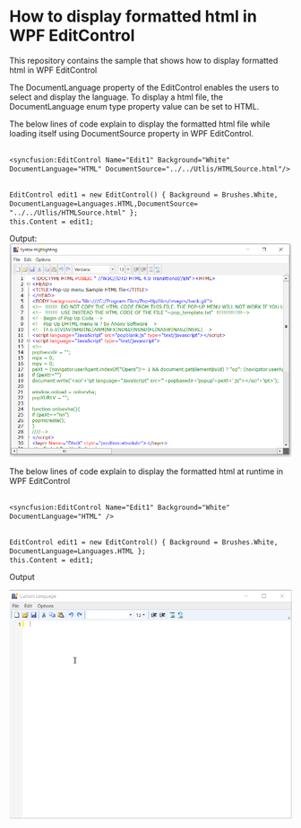# How to display formatted html in WPF EditControl
This repository contains the sample that shows how to display formatted html in WPF EditControl

The DocumentLanguage property of the EditControl enables the users to select and display the language. To display a html file, the  DocumentLanguage enum type property value can be set to HTML. 

The below lines of code explain to display the formatted html file while loading itself using DocumentSource property in WPF EditControl.

```XAML:

<syncfusion:EditControl Name="Edit1" Background="White" DocumentLanguage="HTML" DocumentSource="../../Utlis/HTMLSource.html"/>
```

```C#:

EditControl edit1 = new EditControl() { Background = Brushes.White, DocumentLanguage=Languages.HTML,DocumentSource= "../../Utlis/HTMLSource.html" };
this.Content = edit1;
```
Output:
 ![WPF_EditControl_Display_FormattedHtml](Output_Edit_Display_FormattedHtml.png)


The below lines of code explain to display the formatted html at runtime in WPF EditControl
```XAML:

<syncfusion:EditControl Name="Edit1" Background="White" DocumentLanguage="HTML" />
```

```C#:

EditControl edit1 = new EditControl() { Background = Brushes.White, DocumentLanguage=Languages.HTML };
this.Content = edit1;
```

Output

![WPF_EditControl_Display_FormattedHtm1](Edit-FormattedHtml.gif)

